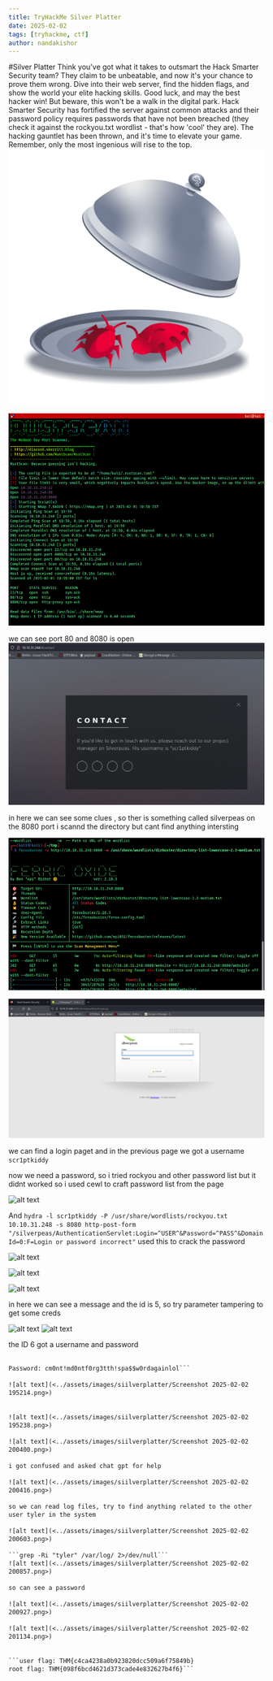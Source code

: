 ```yaml
---
title: TryHackMe Silver Platter
date: 2025-02-02
tags: [tryhackme, ctf]
author: nandakishor
---
```

#Silver Platter
Think you've got what it takes to outsmart the Hack Smarter Security team? They claim to be unbeatable, and now it's your chance to prove them wrong. Dive into their web server, find the hidden flags, and show the world your elite hacking skills. Good luck, and may the best hacker win!
But beware, this won't be a walk in the digital park. Hack Smarter Security has fortified the server against common attacks and their password policy requires passwords that have not been breached (they check it against the rockyou.txt wordlist - that's how 'cool' they are). The hacking gauntlet has been thrown, and it's time to elevate your game. Remember, only the most ingenious will rise to the top. 
![alt text](../assets/images/siilverplatter/image.png)

![alt text](<../assets/images/siilverplatter/Screenshot 2025-02-01 195933.png>)

we can see port 80 and 8080 is open
![alt text](<../assets/images/siilverplatter/Screenshot 2025-02-01 201238.png>)

in here we can see some clues , so ther is something called silverpeas on the 8080 port 
i scannd the directory but cant find anything intersting

![alt text](<../assets/images/siilverplatter/Screenshot 2025-02-01 200617.png>)

![alt text](<../assets/images/siilverplatter/Screenshot 2025-02-01 201407.png>)

we can find a login paget and in the previous page we got a username
```scr1ptkiddy```

now we need a password,
so i tried rockyou and other password list but it didnt worked so i used cewl to craft password list from the page

![alt text](<../assets/images/siilverplatter/Screenshot 2025-02-01 202406.png>)

And 
```hydra -l scr1ptkiddy -P /usr/share/wordlists/rockyou.txt 10.10.31.248 -s 8080 http-post-form "/silverpeas/AuthenticationServlet:Login=^USER^&Password=^PASS^&DomainId=0:F=Login or password incorrect"```
used this to crack the password

![alt text](<../assets/images/siilverplatter/Screenshot 2025-02-01 202447.png>)

![alt text](<../assets/images/siilverplatter/Screenshot 2025-02-01 202647.png>)

![alt text](<../assets/images/siilverplatter/Screenshot 2025-02-01 202714.png>)

in here we can see a message and the id is 5, so try parameter tampering to get some creds

![alt text](<../assets/images/siilverplatter/Screenshot 2025-02-01 202831.png>)
![alt text](<../assets/images/siilverplatter/Screenshot 2025-02-01 203526.png>)


the ID 6 got a username and password

 ```Username: tim

Password: cm0nt!md0ntf0rg3tth!spa$$w0rdagainlol```

![alt text](<../assets/images/siilverplatter/Screenshot 2025-02-02 195214.png>)


![alt text](<../assets/images/siilverplatter/Screenshot 2025-02-02 195238.png>)

![alt text](<../assets/images/siilverplatter/Screenshot 2025-02-02 200400.png>)

i got confused and asked chat gpt for help

![alt text](<../assets/images/siilverplatter/Screenshot 2025-02-02 200416.png>)

so we can read log files, try to find anything related to the other user tyler in the system

![alt text](<../assets/images/siilverplatter/Screenshot 2025-02-02 200603.png>)

```grep -Ri "tyler" /var/log/ 2>/dev/null```
![alt text](<../assets/images/siilverplatter/Screenshot 2025-02-02 200857.png>)

so can see a password 

![alt text](<../assets/images/siilverplatter/Screenshot 2025-02-02 200927.png>)

![alt text](<../assets/images/siilverplatter/Screenshot 2025-02-02 201134.png>)


```user flag: THM{c4ca4238a0b923820dcc509a6f75849b}
root flag: THM{098f6bcd4621d373cade4e832627b4f6}```